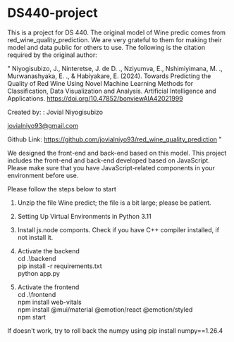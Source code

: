 # DS440-project
This is a project for DS 440. The original model of Wine predic comes from red_wine_quality_prediction.
We are very grateful to them for making their model and data public for others to use. The following is the citation required by the original author:   



    
"
Niyogisubizo, J., Ninteretse, J. de D. ., Nziyumva, E., Nshimiyimana, M. ., Murwanashyaka, E. ., & Habiyakare, E. (2024). Towards Predicting the Quality of Red Wine Using Novel Machine Learning Methods for Classification, Data Visualization and Analysis. Artificial Intelligence and Applications. https://doi.org/10.47852/bonviewAIA42021999

Created by: : Jovial Niyogisubizo

jovialniyo93@gmail.com
  
Github Link: https://github.com/jovialniyo93/red_wine_quality_prediction
"

    
  
We designed the front-end and back-end based on this model. This project includes the front-end and back-end developed based on JavaScript. Please make sure that you have JavaScript-related components in your environment before use.





Please follow the steps below to start  
1. Unzip the file Wine predict; the file is a bit large; please be patient.
2. Setting Up Virtual Environments in Python 3.11
3. Install js.node componts. Check if you have C++ compiler installed, if not install it.
4. Activate the backend  
  cd .\backend\
    pip install -r requirements.txt  
    python app.py

5. Activate the frontend  
  cd .\frontend  
  npm install web-vitals  
  npm install @mui/material @emotion/react @emotion/styled  
  npm start  
   
    
    
    
       
If doesn't work, try to roll back the numpy using pip install numpy==1.26.4
